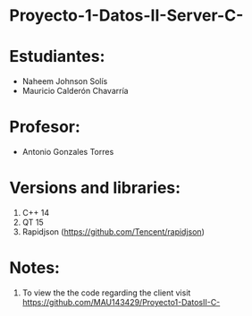 # Proyecto-1-Datos-II-Server-C-
# Estudiantes:
- Naheem Johnson Solís 
- Mauricio Calderón Chavarría
# Profesor: 
- Antonio Gonzales Torres
# Versions and libraries:
1. C++ 14
2. QT 15 
3. Rapidjson (https://github.com/Tencent/rapidjson)
# Notes:
1. To view the the code regarding the client visit https://github.com/MAU143429/Proyecto1-DatosII-C-

